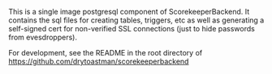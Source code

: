 
This is a single image postgresql component of ScorekeeperBackend.  It contains the sql files for creating 
tables, triggers, etc as well as generating a self-signed cert for non-verified SSL connections (just to hide
passwords from evesdroppers).

For development, see the README in the root directory of https://github.com/drytoastman/scorekeeperbackend

